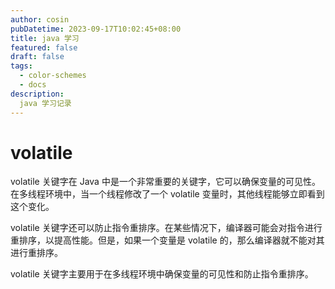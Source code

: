 ```yaml
---
author: cosin
pubDatetime: 2023-09-17T10:02:45+08:00 
title: java 学习
featured: false
draft: false
tags:
  - color-schemes
  - docs
description:
  java 学习记录
---
```


# volatile
volatile 关键字在 Java 中是一个非常重要的关键字，它可以确保变量的可见性。在多线程环境中，当一个线程修改了一个 volatile 变量时，其他线程能够立即看到这个变化。

volatile 关键字还可以防止指令重排序。在某些情况下，编译器可能会对指令进行重排序，以提高性能。但是，如果一个变量是 volatile 的，那么编译器就不能对其进行重排序。

volatile 关键字主要用于在多线程环境中确保变量的可见性和防止指令重排序。